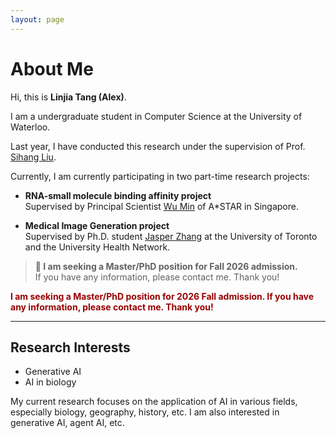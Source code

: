 ```yaml
---
layout: page
---
```


# About Me
Hi, this is **Linjia Tang (Alex)**.<br>

I am a undergraduate student in Computer Science at the University of Waterloo. 

Last year, I have conducted this research under the supervision of Prof. [Sihang Liu](https://www.sihangliu.com/). 

Currently, I am currently participating in two part-time research projects:

- **RNA-small molecule binding affinity project**  
  Supervised by Principal Scientist [Wu Min](https://sites.google.com/site/wumincf/) of A*STAR in Singapore.

- **Medical Image Generation project**  
  Supervised by Ph.D. student [Jasper Zhang](https://jasperzhang.com/) at the University of Toronto and the University Health Network.

> **🔴 I am seeking a Master/PhD position for Fall 2026 admission.**  
> If you have any information, please contact me. Thank you!

**<font color="#990000">I am seeking a Master/PhD position for 2026 Fall admission. If you have any information, please contact me. Thank you!</font>**

---

## Research Interests

- Generative AI
- AI in biology

My current research focuses on the application of AI in various fields, especially biology, geography, history, etc. I am also interested in generative AI, agent AI, etc.


